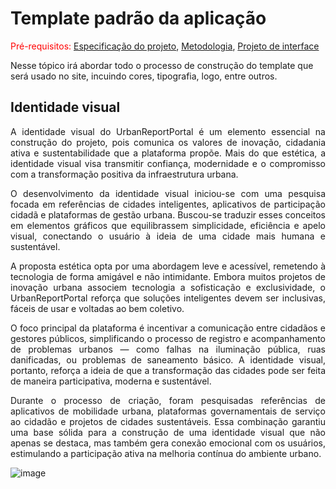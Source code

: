 # Template padrão da aplicação

<span style="color:red">Pré-requisitos: <a href="02-Especificacao.md"> Especificação do projeto</a></span>, <a href="03-Metodologia.md"> Metodologia</a>, <a href="04-Projeto-interface.md"> Projeto de interface</a>

Nesse tópico irá abordar todo o processo de construção do template que será usado no site, incuindo cores, tipografia, logo, entre outros.

## Identidade visual
<p align="justify">A identidade visual do UrbanReportPortal é um elemento essencial na construção do projeto, pois comunica os valores de inovação, cidadania ativa e sustentabilidade que a plataforma propõe. Mais do que estética, a identidade visual visa transmitir confiança, modernidade e o compromisso com a transformação positiva da infraestrutura urbana.</p>

<p align="justify">O desenvolvimento da identidade visual iniciou-se com uma pesquisa focada em referências de cidades inteligentes, aplicativos de participação cidadã e plataformas de gestão urbana. Buscou-se traduzir esses conceitos em elementos gráficos que equilibrassem simplicidade, eficiência e apelo visual, conectando o usuário à ideia de uma cidade mais humana e sustentável.</p>

<p align="justify">A proposta estética opta por uma abordagem leve e acessível, remetendo à tecnologia de forma amigável e não intimidante. Embora muitos projetos de inovação urbana associem tecnologia a sofisticação e exclusividade, o UrbanReportPortal reforça que soluções inteligentes devem ser inclusivas, fáceis de usar e voltadas ao bem coletivo.</p>

<p align="justify">O foco principal da plataforma é incentivar a comunicação entre cidadãos e gestores públicos, simplificando o processo de registro e acompanhamento de problemas urbanos — como falhas na iluminação pública, ruas danificadas, ou problemas de saneamento básico. A identidade visual, portanto, reforça a ideia de que a transformação das cidades pode ser feita de maneira participativa, moderna e sustentável.</p>

<p align="justify">Durante o processo de criação, foram pesquisadas referências de aplicativos de mobilidade urbana, plataformas governamentais de serviço ao cidadão e projetos de cidades sustentáveis. Essa combinação garantiu uma base sólida para a construção de uma identidade visual que não apenas se destaca, mas também gera conexão emocional com os usuários, estimulando a participação ativa na melhoria contínua do ambiente urbano.</p>

![image](images/)
